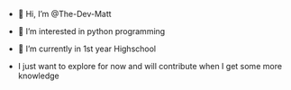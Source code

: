 - 👋 Hi, I’m @The-Dev-Matt
- 👀 I’m interested in python programming
- 🌱 I’m currently in 1st year Highschool

- I just want to explore for now and will contribute when I get some more knowledge

<!---
The-Dev-Matt/The-Dev-Matt is a ✨ special ✨ repository because its `README.md` (this file) appears on your GitHub profile.
You can click the Preview link to take a look at your changes.
--->
